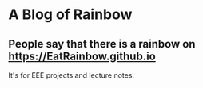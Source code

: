 # A Blog of Rainbow
## People say that there is a rainbow on **https://EatRainbow.github.io**
It's for EEE projects and lecture notes.
